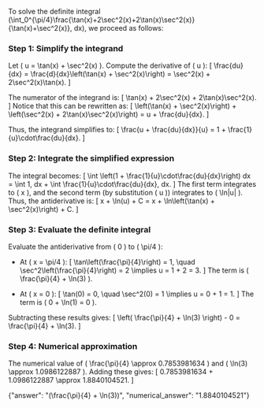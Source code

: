 

To solve the definite integral \(\int_0^{\pi/4}\frac{\tan(x)+2\sec^2(x)+2\tan(x)\sec^2(x)}{\tan(x)+\sec^2(x)}\, dx\), we proceed as follows:

### Step 1: Simplify the integrand
Let \( u = \tan(x) + \sec^2(x) \). Compute the derivative of \( u \):
\[
\frac{du}{dx} = \frac{d}{dx}\left(\tan(x) + \sec^2(x)\right) = \sec^2(x) + 2\sec^2(x)\tan(x).
\]

The numerator of the integrand is:
\[
\tan(x) + 2\sec^2(x) + 2\tan(x)\sec^2(x).
\]
Notice that this can be rewritten as:
\[
\left(\tan(x) + \sec^2(x)\right) + \left(\sec^2(x) + 2\tan(x)\sec^2(x)\right) = u + \frac{du}{dx}.
\]

Thus, the integrand simplifies to:
\[
\frac{u + \frac{du}{dx}}{u} = 1 + \frac{1}{u}\cdot\frac{du}{dx}.
\]

### Step 2: Integrate the simplified expression
The integral becomes:
\[
\int \left(1 + \frac{1}{u}\cdot\frac{du}{dx}\right) dx = \int 1\, dx + \int \frac{1}{u}\cdot\frac{du}{dx}\, dx.
\]
The first term integrates to \( x \), and the second term (by substitution \( u \)) integrates to \( \ln|u| \). Thus, the antiderivative is:
\[
x + \ln(u) + C = x + \ln\left(\tan(x) + \sec^2(x)\right) + C.
\]

### Step 3: Evaluate the definite integral
Evaluate the antiderivative from \( 0 \) to \( \pi/4 \):
- At \( x = \pi/4 \):
  \[
  \tan\left(\frac{\pi}{4}\right) = 1, \quad \sec^2\left(\frac{\pi}{4}\right) = 2 \implies u = 1 + 2 = 3.
  \]
  The term is \( \frac{\pi}{4} + \ln(3) \).

- At \( x = 0 \):
  \[
  \tan(0) = 0, \quad \sec^2(0) = 1 \implies u = 0 + 1 = 1.
  \]
  The term is \( 0 + \ln(1) = 0 \).

Subtracting these results gives:
\[
\left( \frac{\pi}{4} + \ln(3) \right) - 0 = \frac{\pi}{4} + \ln(3).
\]

### Step 4: Numerical approximation
The numerical value of \( \frac{\pi}{4} \approx 0.7853981634 \) and \( \ln(3) \approx 1.0986122887 \). Adding these gives:
\[
0.7853981634 + 1.0986122887 \approx 1.8840104521.
\]

{"answer": "\(\frac{\pi}{4} + \ln(3)\)", "numerical_answer": "1.8840104521"}